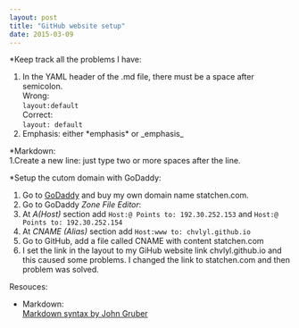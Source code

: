 ```yaml
---
layout: post
title: "GitHub website setup"
date: 2015-03-09
---
```


*Keep track all the problems I have:  
1. In the YAML header of the .md file, there must be a space after semicolon.  
Wrong:  
 `layout:default`  
Correct:  
 `layout: default`   
2. Emphasis: either \*emphasis\* or \_emphasis\_

*Markdown:  
1.Create a new line: just type two or more spaces after the line.

*Setup the cutom domain with GoDaddy:  
1. Go to [GoDaddy](www.godaddy.com) and buy my own domain name statchen.com.  
2. Go to GoDaddy *Zone File Editor*:  
3. At *A(Host)* section add `Host:@ Points to: 192.30.252.153`  and `Host:@ Points to: 192.30.252.154`  
4. At *CNAME (Alias)* section add `Host:www to: chvlyl.github.io`  
5. Go to GitHub, add a file called CNAME with content statchen.com  
6. I set the link in the layout to my GiHub website link chvlyl.github.io and this caused some problems. I changed the link to statchen.com and then problem was solved.     



Resouces:  
- Markdown:  
[Markdown syntax by John Gruber](http://daringfireball.net/projects/markdown)  
